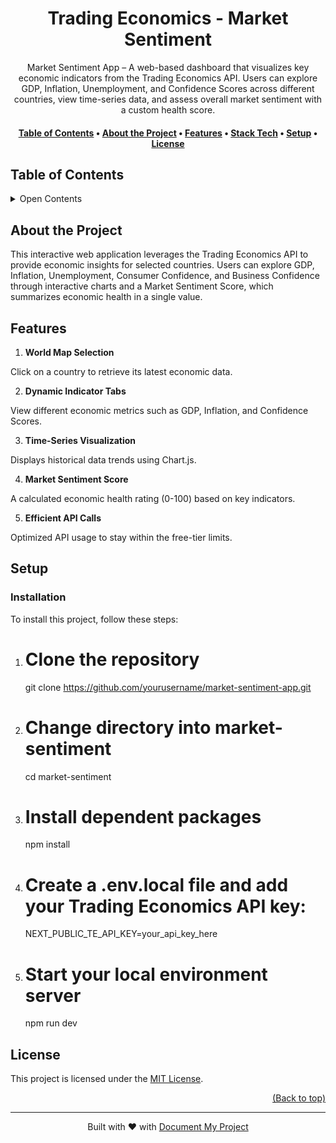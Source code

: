 <div align="center">

# Trading Economics - Market Sentiment

Market Sentiment App – A web-based dashboard that visualizes key economic indicators from the Trading Economics API. Users can explore GDP, Inflation, Unemployment, and Confidence Scores across different countries, view time-series data, and assess overall market sentiment with a custom health score.

</div>

<div align="center"><h4><a href="#-table-of-contents">️Table of Contents</a> • <a href="#about-the-project">About the Project</a> • <a href="#features">Features</a> • <a href="#stack-tech">Stack Tech</a> • <a href="#-setup">️Setup</a> • <a href="#license">License</a></h4></div>

## ️Table of Contents

 <details>
<summary>Open Contents</summary>

- [Trading Economics Market Sentiment](#trading-economics-market-sentiment)
  - [About the Project](#about-the-project)
  - [Features](#features)
  - [️Setup](#setup)
    - [Installation](#installation)
  - [License](#license)
  </details>

## About the Project

This interactive web application leverages the Trading Economics API to provide economic insights for selected countries. Users can explore GDP, Inflation, Unemployment, Consumer Confidence, and Business Confidence through interactive charts and a Market Sentiment Score, which summarizes economic health in a single value.

## Features

1. **World Map Selection**

Click on a country to retrieve its latest economic data.

2. **Dynamic Indicator Tabs**

View different economic metrics such as GDP, Inflation, and Confidence Scores.

3. **Time-Series Visualization**

Displays historical data trends using Chart.js.

4. **Market Sentiment Score**

A calculated economic health rating (0-100) based on key indicators.

5. **Efficient API Calls**

Optimized API usage to stay within the free-tier limits.

## ️Setup

### Installation

To install this project, follow these steps:

1. # Clone the repository

   git clone https://github.com/yourusername/market-sentiment-app.git

2. # Change directory into market-sentiment

   cd market-sentiment

3. # Install dependent packages

   npm install

4. # Create a .env.local file and add your Trading Economics API key:

   NEXT_PUBLIC_TE_API_KEY=your_api_key_here

5. # Start your local environment server
   npm run dev

## License

This project is licensed under the [MIT License](https://opensource.org/licenses/MIT).

<p align="right"><a href="#readme-top">(Back to top)</a></p>

---

 <div align="center">Built with ❤️ with <a href="https://github.com/luisvent/document_my_project">Document My Project</a></div>
